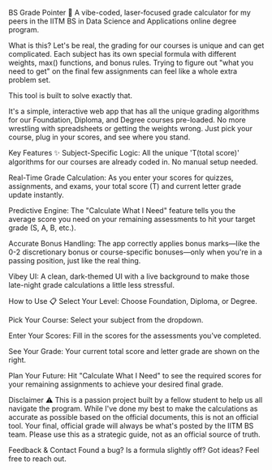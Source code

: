 BS Grade Pointer 🚀
A vibe-coded, laser-focused grade calculator for my peers in the IITM BS in Data Science and Applications online degree program.

What is this?
Let's be real, the grading for our courses is unique and can get complicated. Each subject has its own special formula with different weights, max() functions, and bonus rules. Trying to figure out "what you need to get" on the final few assignments can feel like a whole extra problem set.

This tool is built to solve exactly that.

It's a simple, interactive web app that has all the unique grading algorithms for our Foundation, Diploma, and Degree courses pre-loaded. No more wrestling with spreadsheets or getting the weights wrong. Just pick your course, plug in your scores, and see where you stand.

Key Features ✨
Subject-Specific Logic: All the unique 'T(total score)' algorithms for our courses are already coded in. No manual setup needed.

Real-Time Grade Calculation: As you enter your scores for quizzes, assignments, and exams, your total score (T) and current letter grade update instantly.

Predictive Engine: The "Calculate What I Need" feature tells you the average score you need on your remaining assessments to hit your target grade (S, A, B, etc.).

Accurate Bonus Handling: The app correctly applies bonus marks—like the 0-2 discretionary bonus or course-specific bonuses—only when you're in a passing position, just like the real thing.

Vibey UI: A clean, dark-themed UI with a live background to make those late-night grade calculations a little less stressful.

How to Use 📋
Select Your Level: Choose Foundation, Diploma, or Degree.

Pick Your Course: Select your subject from the dropdown.

Enter Your Scores: Fill in the scores for the assessments you've completed.

See Your Grade: Your current total score and letter grade are shown on the right.

Plan Your Future: Hit "Calculate What I Need" to see the required scores for your remaining assignments to achieve your desired final grade.

Disclaimer ⚠️
This is a passion project built by a fellow student to help us all navigate the program. While I've done my best to make the calculations as accurate as possible based on the official documents, this is not an official tool. Your final, official grade will always be what's posted by the IITM BS team. Please use this as a strategic guide, not as an official source of truth.

Feedback & Contact
Found a bug? Is a formula slightly off? Got ideas? Feel free to reach out.
